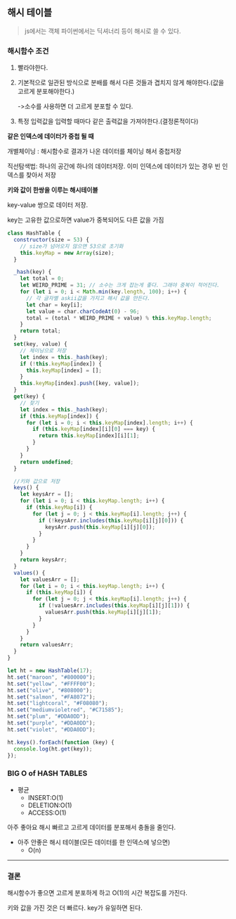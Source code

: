 ## 해시 테이블

> js에서는 객체 파이썬에서는 딕셔너리 등이 해시로 쓸 수 있다.

### 해시함수 조건

1. 빨라야한다.
2. 기본적으로 일관된 방식으로 분배를 해서 다른 것들과 겹치지 않게 해야한다.(값을 고르게 분포해야한다.)

   ->소수를 사용하면 더 고르게 분포할 수 있다.

3. 특정 입력값을 입력할 때마다 같은 출력값을 가져야한다.(결정론적이다)

<b>같은 인덱스에 데이터가 중첩 될 때</b>

개별체이닝 : 해시함수로 결과가 나온 데이터를 체이닝 해서 중첩저장

직선탐색법: 하나의 공간에 하나의 데이터저장. 이미 인덱스에 데이터가 있는 경우 빈 인덱스를 찾아서 저장

<b>키와 값이 한쌍을 이루는 해시테이블</b>

key-value 쌍으로 데이터 저장.

key는 고유한 값으로하면 value가 중복되어도 다른 값을 가짐

```js
class HashTable {
  constructor(size = 53) {
    // size가 넘어오지 않으면 53으로 초기화
    this.keyMap = new Array(size);
  }

  _hash(key) {
    let total = 0;
    let WEIRD_PRIME = 31; // 소수는 크게 잡는게 좋다. 그래야 중복이 적어진다.
    for (let i = 0; i < Math.min(key.length, 100); i++) {
      // 각 글자별 askii값을 가지고 해시 값을 만든다.
      let char = key[i];
      let value = char.charCodeAt(0) - 96;
      total = (total * WEIRD_PRIME + value) % this.keyMap.length;
    }
    return total;
  }
  set(key, value) {
    // 체이닝으로 저장
    let index = this._hash(key);
    if (!this.keyMap[index]) {
      this.keyMap[index] = [];
    }
    this.keyMap[index].push([key, value]);
  }
  get(key) {
    // 찾기
    let index = this._hash(key);
    if (this.keyMap[index]) {
      for (let i = 0; i < this.keyMap[index].length; i++) {
        if (this.keyMap[index][i][0] === key) {
          return this.keyMap[index][i][1];
        }
      }
    }
    return undefined;
  }

  //키와 값으로 저장
  keys() {
    let keysArr = [];
    for (let i = 0; i < this.keyMap.length; i++) {
      if (this.keyMap[i]) {
        for (let j = 0; j < this.keyMap[i].length; j++) {
          if (!keysArr.includes(this.keyMap[i][j][0])) {
            keysArr.push(this.keyMap[i][j][0]);
          }
        }
      }
    }
    return keysArr;
  }
  values() {
    let valuesArr = [];
    for (let i = 0; i < this.keyMap.length; i++) {
      if (this.keyMap[i]) {
        for (let j = 0; j < this.keyMap[i].length; j++) {
          if (!valuesArr.includes(this.keyMap[i][j][1])) {
            valuesArr.push(this.keyMap[i][j][1]);
          }
        }
      }
    }
    return valuesArr;
  }
}

let ht = new HashTable(17);
ht.set("maroon", "#800000");
ht.set("yellow", "#FFFF00");
ht.set("olive", "#808000");
ht.set("salmon", "#FA8072");
ht.set("lightcoral", "#F08080");
ht.set("mediumvioletred", "#C71585");
ht.set("plum", "#DDA0DD");
ht.set("purple", "#DDA0DD");
ht.set("violet", "#DDA0DD");

ht.keys().forEach(function (key) {
  console.log(ht.get(key));
});
```

### BIG O of HASH TABLES

- 평균
  - INSERT:O(1)
  - DELETION:O(1)
  - ACCESS:O(1)

아주 좋아요 해시 빠르고 고르게 데이터를 분포해서 충돌을 줄인다.

- 아주 안좋은 해시 테이블(모든 데이터를 한 인덱스에 넣으면)
  - O(n)

---

### 결론

해시함수가 좋으면 고르게 분포하게 하고 O(1)의 시간 복잡도를 가진다.

키와 값을 가진 것은 더 빠르다. key가 유일하면 된다.

